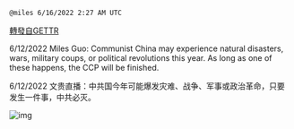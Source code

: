 
`@miles 6/16/2022 2:27 AM UTC`

[轉發自GETTR](https://gettr.com/post/p1edg9t49a5)

6/12/2022 Miles Guo: Communist China may experience natural disasters, wars, military coups, or political revolutions this year. As long as one of these happens, the CCP will be finished.

6/12/2022 文贵直播：中共国今年可能爆发灾难、战争、军事或政治革命，只要发生一件事，中共必灭。


![img](https://media.gettr.com/group5/getter/2022/06/16/02/a1a39217-010f-5b3e-3c95-f27b28224f31/out.jpg)
